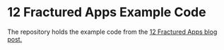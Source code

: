 # 12 Fractured Apps Example Code

The repository holds the example code from the [12 Fractured Apps blog post.](https://medium.com/@kelseyhightower/12-fractured-apps-1080c73d481c#.cjvkgw4b3 "Kelsey Hisghtower Blogpost")


